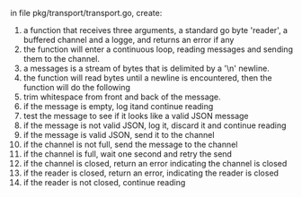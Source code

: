 in file pkg/transport/transport.go, create:

1. a function that receives three arguments, a standard go byte 'reader', a  buffered channel and a logge, and returns an error if any
2. the function will enter a continuous loop, reading messages and sending them to the channel.
3. a messages is a stream of bytes that is delimited by a '\n' newline.
4. the function will read  bytes until a newline is encountered, then the function will do the following
5. trim whitespace from front and back of the message. 
6. if the message is empty, log itand continue reading
7. test the message to see if it looks like a valid JSON message
8. if the message is not valid JSON, log it, discard it and continue reading
9. if the message is valid JSON, send it to the channel
10. if the channel is not full, send the message to the channel
11. if the channel is full, wait one second and retry the send
12. if the channel is closed, return an error indicating the channel is closed
13. if the reader is closed, return an error, indicating the reader is closed
14. if the reader is not closed, continue reading

